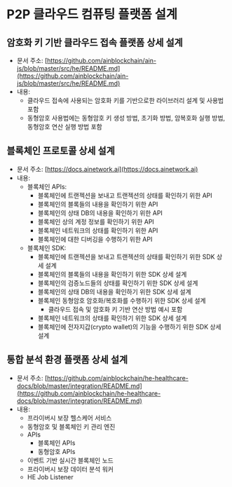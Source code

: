# P2P 클라우드 컴퓨팅 플랫폼 설계
## 암호화 키 기반 클라우드 접속 플랫폼 상세 설계
* 문서 주소: [https://github.com/ainblockchain/ain-js/blob/master/src/he/README.md](https://github.com/ainblockchain/ain-js/blob/master/src/he/README.md)
* 내용:
  * 클라우드 접속에 사용되는 암호화 키를 기반으로한 라이브러리 설계 및 사용법 포함
  * 동형암호 사용법에는 동형암호 키 생성 방법, 초기화 방법, 암복호화 실행 방법, 동형암호 연산 실행 방법 포함
## 블록체인 프로토콜 상세 설계
* 문서 주소: [https://docs.ainetwork.ai](https://docs.ainetwork.ai)
* 내용:
  * 블록체인 APIs:
    * 블록체인에 트랜젝션을 보내고 트랜젝션의 상태를 확인하기 위한 API
    * 블록체인의 블록들의 내용을 확인하기 위한 API
    * 블록체인의 상태 DB의 내용을 확인하기 위한 API
    * 블록체인 상의 계정 정보를 확인하기 위한 API
    * 블록체인 네트워크의 상태를 확인하기 위한 API
    * 블록체인에 대한 디버깅을 수행하기 위한 API
  * 블록체인 SDK:
    * 블록체인에 트랜젝션을 보내고 트랜젝션의 상태를 확인하기 위한 SDK 상세 설계 
    * 블록체인의 블록들의 내용을 확인하기 위한 SDK 상세 설계
    * 블록체인의 검증노드들의 상태를 확인하기 위한 SDK 상세 설계
    * 블록체인의 상태 DB의 내용을 확인하기 위한 SDK 상세 설계
    * 블록체인 동형암호 암호화/복호화를 수행하기 위한 SDK 상세 설계
      * 클라우드 접속 및 암호화 키 기반 연산 방법 예시 포함
    * 블록체인 네트워크의 상태를 확인하기 위한 SDK 상세 설계
    * 블록체인에 전자지갑(crypto wallet)의 기능을 수행하기 위한 SDK 상세 설계
## 통합 분석 환경 플랫폼 상세 설계
* 문서 주소: [https://github.com/ainblockchain/he-healthcare-docs/blob/master/integration/README.md](https://github.com/ainblockchain/he-healthcare-docs/blob/master/integration/README.md)
* 내용:
  * 프라이버시 보장 헬스케어 서비스
  * 동형암호 및 블록체인 키 관리 엔진
  * APIs
    * 블록체인 APIs
    * 동형암호 APIs
  * 이벤트 기반 실시간 블록체인 노드
  * 프라이버시 보장 데이터 분석 워커
  * HE Job Listener